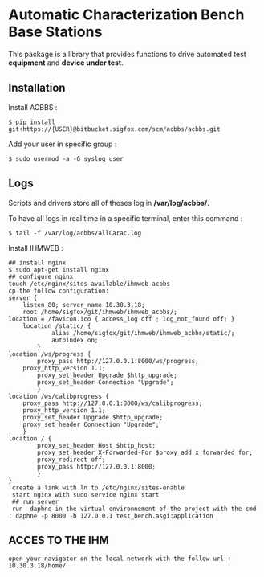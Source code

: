 
# Automatic Characterization Bench Base Stations

  

This package is a library that provides functions to drive automated test **equipment** and **device under test**.

  

## Installation

Install ACBBS :

    $ pip install git+https://{USER}@bitbucket.sigfox.com/scm/acbbs/acbbs.git

Add your user in specific group :

    $ sudo usermod -a -G syslog user

## Logs

Scripts and drivers store all of theses log in **/var/log/acbbs/**.

To have all logs in real time in a specific terminal, enter this command :

    $ tail -f /var/log/acbbs/allCarac.log


Install IHMWEB :

    ## install nginx
    $ sudo apt-get install nginx
    ## configure nginx
    touch /etc/nginx/sites-available/ihmweb-acbbs
    cp the follow configuration:
    server {	
        listen 80; server_name 10.30.3.18; 
        root /home/sigfox/git/ihmweb/ihmweb_acbbs/;
	location = /favicon.ico { access_log off ; log_not_found off; }
        location /static/ {
                alias /home/sigfox/git/ihmweb/ihmweb_acbbs/static/;
                autoindex on;
        	}
	location /ws/progress { 
        	proxy_pass http://127.0.0.1:8000/ws/progress;
		proxy_http_version 1.1;
    		proxy_set_header Upgrade $http_upgrade;
    		proxy_set_header Connection "Upgrade";
        	}
	location /ws/calibprogress {
		proxy_pass http://127.0.0.1:8000/ws/calibprogress;
		proxy_http_version 1.1;
		proxy_set_header Upgrade $http_upgrade;
		proxy_set_header Connection "Upgrade";
		}
	location / {
        	proxy_set_header Host $http_host;
        	proxy_set_header X-Forwarded-For $proxy_add_x_forwarded_for;
        	proxy_redirect off;
        	proxy_pass http://127.0.0.1:8000;
        	}
	}
     create a link with ln to /etc/nginx/sites-enable
     start nginx with sudo service nginx start
     ## run server
     run  daphne in the virtual environnement of the project with the cmd : daphne -p 8000 -b 127.0.0.1 test_bench.asgi:application


## ACCES TO THE IHM

    open your navigator on the local network with the follow url : 10.30.3.18/home/


